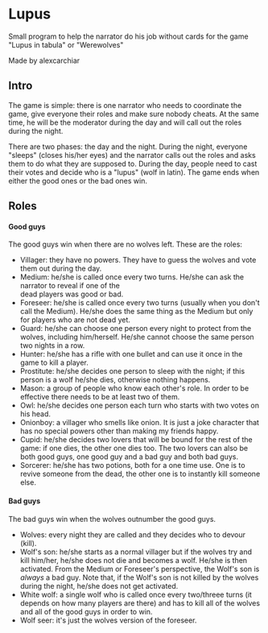 # Lupus
Small program to help the narrator do his job without cards for the game "Lupus in tabula" or "Werewolves"

Made by alexcarchiar

## Intro
The game is simple: there is one narrator who needs to coordinate the game, give everyone their roles and make
sure nobody cheats. At the same time, he will be the moderator during the day and will call out the roles during
the night.

There are two phases: the day and the night. During the night, everyone "sleeps" (closes his/her eyes) and the
narrator calls out the roles and asks them to do what they are supposed to. During the day, people need to cast
their votes and decide who is a "lupus" (wolf in latin). The game ends when either the good ones or the bad ones win.

## Roles

#### Good guys
The good guys win when there are no wolves left. These are the roles:
- Villager: they have no powers. They have to guess the wolves and vote them out during the day.
- Medium: he/she is called once every two turns. He/she can ask the narrator to reveal if one of the  
  dead players was good or bad.
- Foreseer: he/she is called once every two turns (usually when you don't call the Medium). He/she does
  the same thing as the Medium but only for players who are not dead yet.
- Guard: he/she can choose one person every night to protect from the wolves, including him/herself. He/she
  cannot choose the same person two nights in a row.
- Hunter: he/she has a rifle with one bullet and can use it once in the game to kill a player.
- Prostitute: he/she decides one person to sleep with the night; if this person is a wolf he/she dies, otherwise
  nothing happens.
- Mason: a group of people who know each other's role. In order to be effective there needs to be at least two of them.
- Owl: he/she decides one person each turn who starts with two votes on his head.
- Onionboy: a villager who smells like onion. It is just a joke character that has no special powers other than making
  my friends happy.
- Cupid: he/she decides two lovers that will be bound for the rest of the game: if one dies, the other one dies too.
  The two lovers can also be both good guys, one good guy and a bad guy and both bad guys.
- Sorcerer: he/she has two potions, both for a one time use. One is to revive someone from the dead, the other one is
  to instantly kill someone else.

#### Bad guys
The bad guys win when the wolves outnumber the good guys.
- Wolves: every night they are called and they decides who to devour (kill).
- Wolf's son: he/she starts as a normal villager but if the wolves try and kill him/her, he/she does not die and becomes a wolf.
  He/she is then activated. From the Medium or Foreseer's perspective, the Wolf's son is *always* a bad guy. Note that, if the
  Wolf's son is not killed by the wolves during the night, he/she does not get activated.
- White wolf: a single wolf who is called once every two/threee turns (it depends on how many players are there) and has to kill
  all of the wolves and all of the good guys in order to win.
- Wolf seer: it's just the wolves version of the foreseer.
